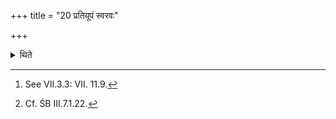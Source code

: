 +++
title = "20 प्रतियूपं स्वरवः"

+++

<details><summary>थिते</summary>

20. There[^1] should be a svaru for each Sacrificial post.[^2]   

[^1]: See VII.3.3: VII. 11.9.  

[^2]: Cf. ŚB III.7.1.22.  
</details>
